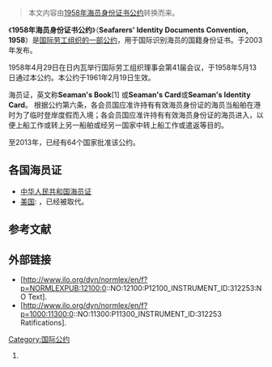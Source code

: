 > 本文内容由[1958年海员身份证书公约](https://zh.wikipedia.org/wiki/1958年海员身份证书公约)转换而来。


《**1958年海员身份证书公约**》（**Seafarers' Identity Documents Convention, 1958**）是[国际劳工组织的一部公约](https://zh.wikipedia.org/wiki/国际劳工组织 "wikilink")，用于国际识别海员的国籍身份证书。于2003年发布。

1958年4月29日在日内瓦举行国际劳工组织理事会第41届会议，于1958年5月13日通过本公约。本公约于1961年2月19日生效。

海员证，英文称**Seaman's Book**\[1\] 或**Seaman's Card**或**Seaman's Identity Card**。 根据公约第六条，各会员国应准许持有有效海员身份证的海员当船舶在港时为了临时登岸度假而入境；各会员国应准许持有有效海员身份证的海员进入，以便上船工作或转上另一船舶或经另一国家中转上船工作或遣返等目的。

至2013年，已经有64个国家批准该公约。

## 各国海员证

  - [中华人民共和国海员证](https://zh.wikipedia.org/wiki/中华人民共和国海员证 "wikilink")
  - [美国](../Page/美国.md "wikilink"): ，已经被取代。

## 参考文献

## 外部链接

  - \[<http://www.ilo.org/dyn/normlex/en/f?p=NORMLEXPUB:12100:0>::NO:12100:P12100_INSTRUMENT_ID:312253:NO Text\].
  - \[<http://www.ilo.org/dyn/normlex/en/f?p=1000:11300:0>::NO:11300:P11300_INSTRUMENT_ID:312253 Ratifications\].

[Category:国际公约](https://zh.wikipedia.org/wiki/Category:国际公约 "wikilink")

1.